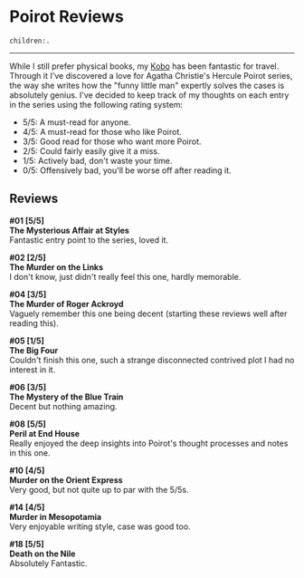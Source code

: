 # Poirot Reviews
```query
children:.
```
---

While I still prefer physical books, my [Kobo](https://au.kobobooks.com/products/kobo-clara-2e) has been fantastic for travel. Through it I've discovered a love for Agatha Christie's Hercule Poirot series, the way she writes how the "funny little man" expertly solves the cases is absolutely genius. I've decided to keep track of my thoughts on each entry in the series using the following rating system:

* 5/5: A must-read for anyone.
* 4/5: A must-read for those who like Poirot.
* 3/5: Good read for those who want more Poirot.
* 2/5: Could fairly easily give it a miss.
* 1/5: Actively bad, don't waste your time.
* 0/5: Offensively bad, you'll be worse off after reading it.

## Reviews

**\#01 [5/5] <br> The Mysterious Affair at Styles**<br>
Fantastic entry point to the series, loved it.

**\#02 [2/5] <br> The Murder on the Links**<br>
I don't know, just didn't really feel this one, hardly memorable.

**\#04 [3/5] <br> The Murder of Roger Ackroyd**<br>
Vaguely remember this one being decent (starting these reviews well after reading this).

**\#05 [1/5] <br> The Big Four**<br>
Couldn't finish this one, such a strange disconnected contrived plot I had no interest in it.

**\#06 [3/5] <br> The Mystery of the Blue Train**<br>
Decent but nothing amazing.

**\#08 [5/5] <br> Peril at End House**<br>
Really enjoyed the deep insights into Poirot's thought processes and notes in this one.

**\#10 [4/5] <br> Murder on the Orient Express**<br>
Very good, but not quite up to par with the 5/5s.

**\#14 [4/5] <br> Murder in Mesopotamia**<br>
Very enjoyable writing style, case was good too.

**\#18 [5/5] <br> Death on the Nile**<br>
Absolutely Fantastic.
